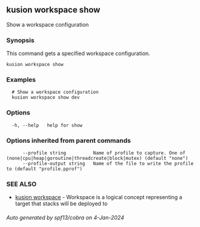 ## kusion workspace show

Show a workspace configuration

### Synopsis

This command gets a specified workspace configuration.

```
kusion workspace show
```

### Examples

```
  # Show a workspace configuration
  kusion workspace show dev
```

### Options

```
  -h, --help   help for show
```

### Options inherited from parent commands

```
      --profile string          Name of profile to capture. One of (none|cpu|heap|goroutine|threadcreate|block|mutex) (default "none")
      --profile-output string   Name of the file to write the profile to (default "profile.pprof")
```

### SEE ALSO

* [kusion workspace](kusion_workspace.md)	 - Workspace is a logical concept representing a target that stacks will be deployed to

###### Auto generated by spf13/cobra on 4-Jan-2024
